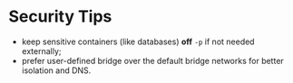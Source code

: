 # Security Tips

- keep sensitive containers (like databases) **off** `-p` if not needed externally;
- prefer user-defined bridge over the default bridge networks for better isolation and DNS.
